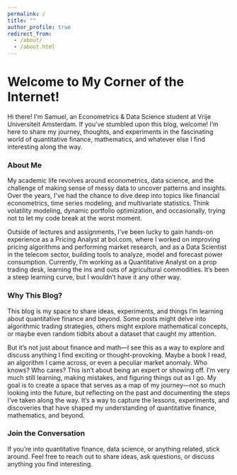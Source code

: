 ```yaml
---
permalink: /
title: ""
author_profile: true
redirect_from: 
  - /about/
  - /about.html
---
```


# Welcome to My Corner of the Internet!
Hi there! I'm Samuel, an Econometrics & Data Science student at Vrije Universiteit Amsterdam. If you’ve stumbled upon this blog, welcome! I’m here to share my journey, thoughts, and experiments in the fascinating world of quantitative finance, mathematics, and whatever else I find interesting along the way.

### About Me  
My academic life revolves around econometrics, data science, and the challenge of making sense of messy data to uncover patterns and insights. Over the years, I've had the chance to dive deep into topics like financial econometrics, time series modeling, and multivariate statistics. Think volatility modeling, dynamic portfolio optimization, and occasionally, trying not to let my code break at the worst moment.

Outside of lectures and assignments, I’ve been lucky to gain hands-on experience as a Pricing Analyst at bol.com, where I worked on improving pricing algorithms and performing market research, and as a Data Scientist in the telecom sector, building tools to analyze, model and forecast power consumption. Currently, I’m working as a Quantitative Analyst on a prop trading desk, learning the ins and outs of agricultural commodities. It’s been a steep learning curve, but I wouldn’t have it any other way.

### Why This Blog? 
This blog is my space to share ideas, experiments, and things I’m learning about quantitative finance and beyond. Some posts might delve into algorithmic trading strategies, others might explore mathematical concepts, or maybe even random tidbits about a dataset that caught my attention.

But it’s not just about finance and math—I see this as a way to explore and discuss anything I find exciting or thought-provoking. Maybe a book I read, an algorithm I came across, or even a peculiar market anomaly. Who knows? Who cares?
This isn’t about being an expert or showing off. I’m very much still learning, making mistakes, and figuring things out as I go. My goal is to create a space that serves as a map of my journey—not so much looking into the future, but reflecting on the past and documenting the steps I’ve taken along the way. It’s a way to capture the lessons, experiments, and discoveries that have shaped my understanding of quantitative finance, mathematics, and beyond.

### Join the Conversation  

If you’re into quantitative finance, data science, or anything related, stick around. Feel free to reach out to share ideas, ask questions, or discuss anything you find interesting.